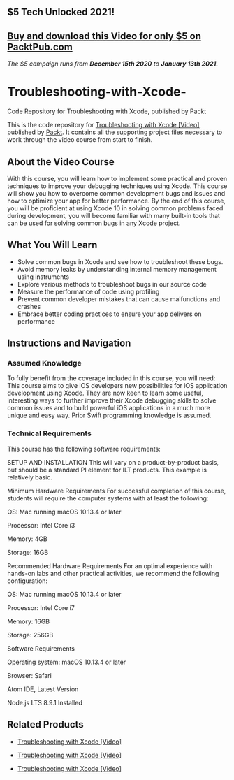 ## $5 Tech Unlocked 2021!
[Buy and download this Video for only $5 on PacktPub.com](https://www.packtpub.com/product/troubleshooting-with-xcode-video/9781789618525)
-----
*The $5 campaign         runs from __December 15th 2020__ to __January 13th 2021.__*

# Troubleshooting-with-Xcode-
Code Repository for Troubleshooting with Xcode, published by Packt

This is the code repository for [Troubleshooting with Xcode [Video]](https://www.packtpub.com/application-development/troubleshooting-xcode-video?utm_source=github&utm_medium=repository&utm_campaign=9781789618525), published by [Packt](https://www.packtpub.com/?utm_source=github). It contains all the supporting project files necessary to work through the video course from start to finish.
## About the Video Course
With this course, you will learn how to implement some practical and proven techniques to improve your debugging techniques using Xcode. This course will show you how to overcome common development bugs and issues and how to optimize your app for better performance. By the end of this course, you will be proficient at using Xcode 10 in solving common problems faced during development, you will become familiar with many built-in tools that can be used for solving common bugs in any Xcode project.

<H2>What You Will Learn</H2>
<DIV class=book-info-will-learn-text>
<UL>
<LI>Solve common bugs in Xcode and see how to troubleshoot these bugs. 
<LI>Avoid memory leaks by understanding internal memory management using instruments 
<LI>Explore various methods to troubleshoot bugs in our source code 
<LI>Measure the performance of code using profiling 
<LI>Prevent common developer mistakes that can cause malfunctions and crashes 
<LI>Embrace better coding practices to ensure your app delivers on performance </LI></UL></DIV>

## Instructions and Navigation
### Assumed Knowledge
To fully benefit from the coverage included in this course, you will need:<br/>
This course aims to give iOS developers new possibilities for iOS application development using Xcode. They are now keen to learn some useful, interesting ways to further improve their Xcode debugging skills to solve common issues and to build powerful iOS applications in a much more unique and easy way. Prior Swift programming knowledge is assumed.
### Technical Requirements
This course has the following software requirements:<br/>



SETUP AND INSTALLATION
This will vary on a product-by-product basis, but should be a standard PI element for ILT products. This example is relatively basic.

Minimum Hardware Requirements
For successful completion of this course, students will require the computer systems with at least the following:


OS: Mac running macOS 10.13.4 or later



Processor: Intel Core i3



Memory: 4GB



Storage: 16GB


Recommended Hardware Requirements
For an optimal experience with hands-on labs and other practical activities, we recommend the following configuration:


OS: Mac running macOS 10.13.4 or later



Processor: Intel Core i7



Memory: 16GB



Storage: 256GB


Software Requirements

Operating system: macOS 10.13.4 or later



Browser: Safari



Atom IDE, Latest Version



Node.js LTS 8.9.1 Installed



## Related Products
* [Troubleshooting with Xcode [Video]](https://www.packtpub.com/application-development/troubleshooting-xcode-video?utm_source=github&utm_medium=repository&utm_campaign=9781789618525)

* [Troubleshooting with Xcode [Video]](https://www.packtpub.com/application-development/troubleshooting-xcode-video?utm_source=github&utm_medium=repository&utm_campaign=9781789618525)

* [Troubleshooting with Xcode [Video]](https://www.packtpub.com/application-development/troubleshooting-xcode-video?utm_source=github&utm_medium=repository&utm_campaign=9781789618525)

